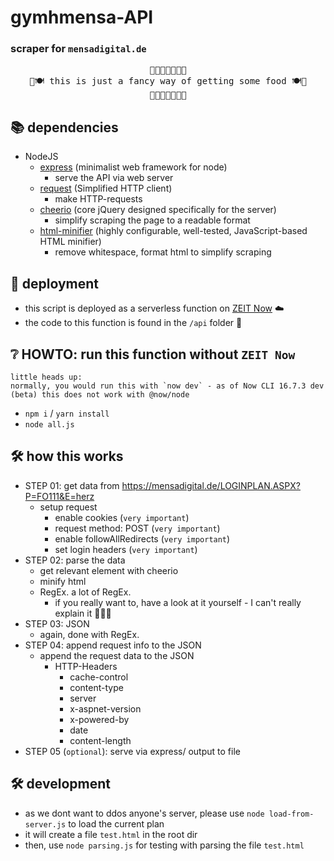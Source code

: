 # gymhmensa-API
### scraper for `mensadigital.de`
<pre style="text-align:center">
🍲🥘🥡🍛🍜🦐🥔
🍴🍽️ this is just a fancy way of getting some food 🍽️🍴
🍲🥘🥡🍛🍜🦐🥔
</pre>

## 📚 dependencies
- NodeJS
  - [express](https://www.npmjs.com/package/express) (minimalist web framework for node)
    - serve the API via web server
  - [request](https://www.npmjs.com/package/request) (Simplified HTTP client)
    - make HTTP-requests
  - [cheerio](https://www.npmjs.com/package/cheerio) (core jQuery designed specifically for the server)
    - simplify scraping the page to a readable format
  - [html-minifier](https://www.npmjs.com/package/html-minifier) (highly configurable, well-tested, JavaScript-based HTML minifier)
    - remove whitespace, format html to simplify scraping

## 🚀 deployment
- this script is deployed as a serverless function on [ZEIT Now](https://zeit.co/) ☁️
- the code to this function is found in the `/api` folder 📁

## ❔ HOWTO: run this function without `ZEIT Now`
```
little heads up:
normally, you would run this with `now dev` - as of Now CLI 16.7.3 dev (beta) this does not work with @now/node
```
- `npm i` / `yarn install`
- `node all.js`

## 🛠️ how this works
- STEP 01: get data from <https://mensadigital.de/LOGINPLAN.ASPX?P=FO111&E=herz>
  - setup request
    - enable cookies (`very important`)
    - request method: POST (`very important`)
    - enable followAllRedirects (`very important`)
    - set login headers (`very important`)
- STEP 02: parse the data
  - get relevant element with cheerio
  - minify html
  - RegEx. a lot of RegEx.
    - if you really want to, have a look at it yourself - I can't really explain it 🧠🤯🧠
- STEP 03: JSON
  - again, done with RegEx.
- STEP 04: append request info to the JSON
  - append the request data to the JSON
    - HTTP-Headers
      - cache-control
      - content-type
      - server
      - x-aspnet-version
      - x-powered-by
      - date
      - content-length
- STEP 05 (`optional`): serve via express/ output to file

## 🛠️ development
- as we dont want to ddos anyone's server, please use `node load-from-server.js` to load the current plan
- it will create a file `test.html` in the root dir
- then, use `node parsing.js` for testing with parsing the file `test.html`